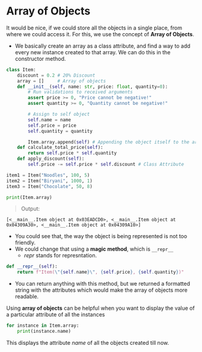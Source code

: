 
# Array of Objects
It would be nice, if we could store all the objects in a single place, from where we could access it. For this, we use the concept of **Array of Objects**.
* We basically create an array as a class attribute, and find a way to add every new instance created to that array. We can do this in the constructor method.

```python
class Item:
    discount = 0.2 # 20% Discount
    array = []     # Array of objects
    def __init__(self, name: str, price: float, quantity=0):
        # Run validations to received arguments
        assert price >= 0, "Price cannot be negative!"
        assert quantity >= 0, "Quantity cannot be negative!"

        # Assign to self object    
        self.name = name
        self.price = price
        self.quantity = quantity

        Item.array.append(self) # Appending the object itself to the array
    def calculate_total_price(self):
        return self.price * self.quantity
    def apply_discount(self):
        self.price -= self.price * self.discount # Class Attribute

item1 = Item("Noodles", 100, 5)
item2 = Item("Biryani", 1000, 1)
item3 = Item("Chocolate", 50, 8)

print(Item.array)
```
> Output:
```
[<__main__.Item object at 0x03EADCD0>, <__main__.Item object at 0x04309A30>, <__main__.Item object at 0x04309A10>]
```
* You could see that, the way the object is being represented is not too friendly.
* We could change that using a **magic method**, which is `__repr__`
    * _repr_ stands for represntation.
```python
def __repr__(self):
    return f"Item(\"{self.name}\", {self.price}, {self.quantity})"
```
* You can return anything with this method, but we returned a formatted string with the attributes which would make the array of objects more readable.


 Using **array of objects** can be helpful when you want to display the value of a particular attribute of all the instances
```python
for instance in Item.array:
    print(instance.name)
```
This displays the attribute _name_ of all the objects created till now.